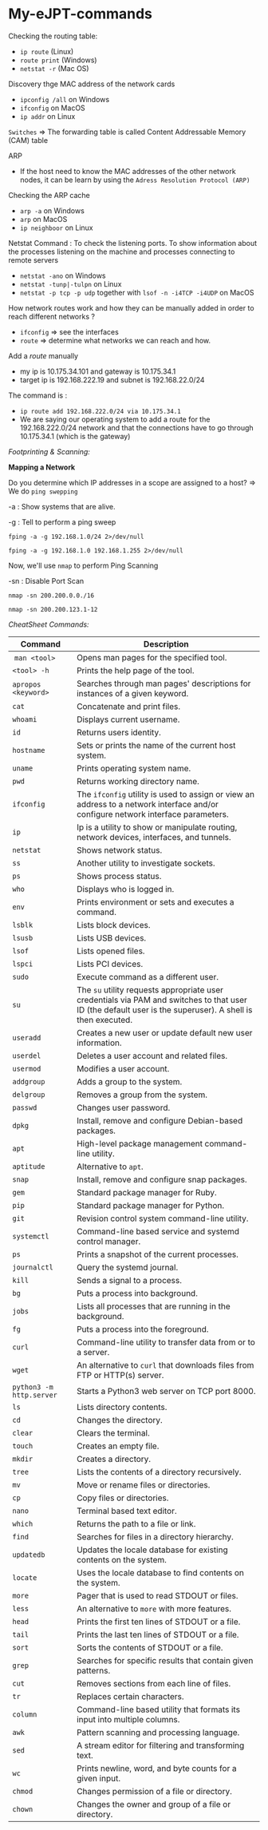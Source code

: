 # My-eJPT-commands

Checking the routing table:
* `ip route` (Linux)
* `route print` (Windows)
* `netstat -r` (Mac OS)

Discovery thge MAC address of the network cards
* `ipconfig /all` on Windows
* `ifconfig` on MacOS
* `ip addr` on Linux 

`Switches` => The forwarding table is called Content Addressable Memory (CAM) table

ARP
* If the host need to know the MAC addresses of the other network nodes, it can be learn by using the `Adress Resolution Protocol (ARP)`

Checking the ARP cache
* `arp -a` on Windows
* `arp` on MacOS
* `ip neighboor` on Linux

Netstat Command : To check the listening ports. To show information about the processes listening on the machine and processes connecting to remote servers
* `netstat -ano` on Windows
* `netstat -tunp|-tulpn` on Linux
* `netstat -p tcp -p udp` together with `lsof -n -i4TCP -i4UDP` on MacOS

How network routes work and how they can be manually added in order to reach different networks ?
* `ifconfig` => see the interfaces
* `route` => determine what networks we can reach and how.

Add a *route* manually
* my ip is 10.175.34.101 and gateway is 10.175.34.1
* target ip is 192.168.222.19 and subnet is 192.168.22.0/24

The command is :
* `ip route add 192.168.222.0/24 via 10.175.34.1`
* We are saying our operating system to add a route for the 192.168.222.0/24 network and that the connections have to go through 10.175.34.1 (which is the gateway)

*Footprinting & Scanning:*

**Mapping a Network**

Do you determine which IP addresses in a scope are assigned to a host?
=> We do `ping swepping`

-a : Show systems that are alive.

-g : Tell to perform a ping sweep

`fping -a -g 192.168.1.0/24 2>/dev/null`

`fping -a -g 192.168.1.0 192.168.1.255 2>/dev/null`

Now, we'll use `nmap` to perform Ping Scanning

-sn : Disable Port Scan

`nmap -sn 200.200.0.0./16`

`nmap -sn 200.200.123.1-12`


*CheatSheet Commands:*

| **Command** | **Description** |
| --------------|-------------------|
| `man <tool>` | Opens man pages for the specified tool. | 
| `<tool> -h` | Prints the help page of the tool. | 
| `apropos <keyword>` | Searches through man pages' descriptions for instances of a given keyword. | 
| `cat` | Concatenate and print files. |
| `whoami` | Displays current username. | 
| `id` | Returns users identity. | 
| `hostname` | Sets or prints the name of the current host system. | 
| `uname` | Prints operating system name. | 
| `pwd` | Returns working directory name. | 
| `ifconfig` | The `ifconfig` utility is used to assign or view an address to a network interface and/or configure network interface parameters. | 
| `ip` | Ip is a utility to show or manipulate routing, network devices, interfaces, and tunnels. | 
| `netstat` | Shows network status. | 
| `ss` | Another utility to investigate sockets. | 
| `ps` | Shows process status. | 
| `who` | Displays who is logged in. | 
| `env` | Prints environment or sets and executes a command. | 
| `lsblk` | Lists block devices. | 
| `lsusb` | Lists USB devices. | 
| `lsof` | Lists opened files. | 
| `lspci` | Lists PCI devices. | 
| `sudo` | Execute command as a different user. | 
| `su` | The `su` utility requests appropriate user credentials via PAM and switches to that user ID (the default user is the superuser).  A shell is then executed. | 
| `useradd` | Creates a new user or update default new user information. | 
| `userdel` | Deletes a user account and related files. |
| `usermod` | Modifies a user account. | 
| `addgroup` | Adds a group to the system. | 
| `delgroup` | Removes a group from the system. | 
| `passwd` | Changes user password. |
| `dpkg` | Install, remove and configure Debian-based packages. | 
| `apt` | High-level package management command-line utility. | 
| `aptitude` | Alternative to `apt`. | 
| `snap` | Install, remove and configure snap packages. |
| `gem` | Standard package manager for Ruby. | 
| `pip` | Standard package manager for Python. | 
| `git` | Revision control system command-line utility. | 
| `systemctl` | Command-line based service and systemd control manager. |
| `ps` | Prints a snapshot of the current processes. | 
| `journalctl` | Query the systemd journal. | 
| `kill` | Sends a signal to a process. | 
| `bg` | Puts a process into background. |
| `jobs` | Lists all processes that are running in the background. | 
| `fg` | Puts a process into the foreground. | 
| `curl` | Command-line utility to transfer data from or to a server. | 
| `wget` | An alternative to `curl` that downloads files from FTP or HTTP(s) server. |
| `python3 -m http.server` | Starts a Python3 web server on TCP port 8000. | 
| `ls` | Lists directory contents. | 
| `cd` | Changes the directory. |
| `clear` | Clears the terminal. | 
| `touch` | Creates an empty file. |
| `mkdir` | Creates a directory. | 
| `tree` | Lists the contents of a directory recursively. |
| `mv` | Move or rename files or directories. | 
| `cp` | Copy files or directories. |
| `nano` | Terminal based text editor. | 
| `which` | Returns the path to a file or link. |
| `find` | Searches for files in a directory hierarchy. | 
| `updatedb` | Updates the locale database for existing contents on the system. |
| `locate` | Uses the locale database to find contents on the system. | 
| `more` | Pager that is used to read STDOUT or files. |
| `less` | An alternative to `more` with more features. | 
| `head` | Prints the first ten lines of STDOUT or a file. |
| `tail` | Prints the last ten lines of STDOUT or a file. | 
| `sort` | Sorts the contents of STDOUT or a file. |
| `grep` | Searches for specific results that contain given patterns. | 
| `cut` | Removes sections from each line of files. |
| `tr` | Replaces certain characters. | 
| `column` | Command-line based utility that formats its input into multiple columns. |
| `awk` | Pattern scanning and processing language. |
| `sed` | A stream editor for filtering and transforming text. | 
| `wc` | Prints newline, word, and byte counts for a given input. |
| `chmod` | Changes permission of a file or directory. |
| `chown` | Changes the owner and group of a file or directory. |

